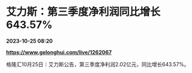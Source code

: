 # 艾力斯：第三季度净利润同比增长643.57%

**2023-10-25 08:20**

**https://www.gelonghui.com/live/1262067**

格隆汇10月25日｜艾力斯公告，第三季度净利润2.02亿元，同比增长643.57%。